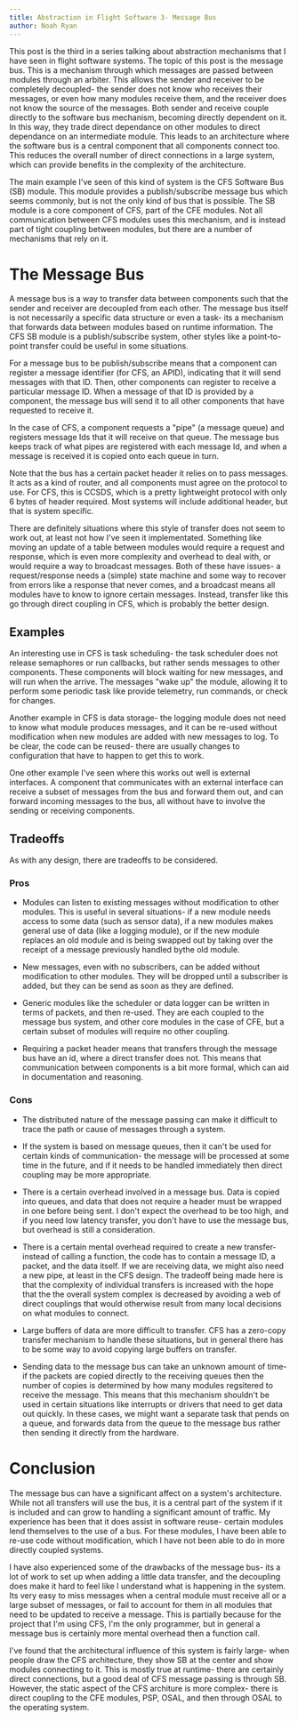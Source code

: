 ```yaml
---
title: Abstraction in Flight Software 3- Message Bus
author: Noah Ryan
---
```

This post is the third in a series talking about abstraction mechanisms that I have seen in flight software systems.
The topic of this post is the message bus. This is a mechanism through which messages are passed
between modules through an arbiter. This allows the sender and receiver to be completely decoupled- the sender does not
know who receives their messages, or even how many modules receive them, and the receiver does not know the source of the messages.
Both sender and receive couple directly to the software bus mechanism, becoming directly dependent on it. In this way, they
trade direct dependance on other modules to direct dependance on an intermediate module. This leads to an architecture where
the software bus is a central component that all components connect too. This reduces the overall number of direct connections
in a large system, which can provide benefits in the complexity of the architecture.


The main example I've seen of this kind of system is the CFS Software Bus (SB) module. This module provides a publish/subscribe
message bus which seems commonly, but is not the only kind of bus that is possible. The SB module is a core component of CFS, part of the
CFE modules. Not all communication between CFS modules uses this mechanism, and is instead part of tight coupling
between modules, but there are a number of mechanisms that rely on it.


The Message Bus
===
A message bus is a way to transfer data between components such that the sender and receiver are decoupled from each other.
The message bus itself is not necessarily a specific data structure or even a task- its a mechanism that forwards data between modules
based on runtime information. The CFS SB module is a publish/subscribe system, other styles like a point-to-point transfer could be
useful in some situations.


For a message bus to be publish/subscribe means that a component can register a message identifier (for CFS, an APID), indicating
that it will send messages with that ID. Then, other components can register to receive a particular message ID. When a message of that
ID is provided by a component, the message bus will send it to all other components that have requested to receive it.


In the case of CFS, a component requests a "pipe" (a message queue) and registers message Ids that it will receive on that queue. The
message bus keeps track of what pipes are registered with each message Id, and when a message is received it is copied onto each queue
in turn.


Note that the bus has a certain packet header it relies on to pass messages. It acts as a kind of router, and all components must agree
on the protocol to use. For CFS, this is CCSDS, which is a pretty lightweight protocol with only 6 bytes of header required. Most
systems will include additional header, but that is system specific.



There are definitely situations where this style of transfer does not seem to work out, at least not how I've seen it implementated. Something
like moving an update of a table between modules would require a request and response, which is even more complexity and overhead to deal with,
or would require a way to broadcast messages. Both of these have issues- a request/response needs a (simple) state machine and some way to 
recover from errors like a response that never comes, and a broadcast means all modules have to know to ignore certain messages. 
Instead, transfer like this go through direct coupling in CFS, which is probably the better design.


## Examples
An interesting use in CFS is task scheduling- the task scheduler does not release semaphores or run callbacks, but rather sends
messages to other components. These components will block waiting for new messages, and will run when the arrive. 
The messages "wake up" the module, allowing it to perform some periodic task like provide telemetry, run commands, or check for changes.


Another example in CFS is data storage- the logging module does not need to know what module produces messages, and it can be re-used without
modification when new modules are added with new messages to log. To be clear, the code can be reused- there are usually changes to configuration
that have to happen to get this to work.


One other example I've seen where this works out well is external interfaces. A component that communicates with an external interface can
receive a subset of messages from the bus and forward them out, and can forward incoming messages to the bus, all without have to involve
the sending or receiving components.

## Tradeoffs

As with any design, there are tradeoffs to be considered.

### Pros
  * Modules can listen to existing messages without modification to other modules. This is useful in several situations- if a new module
  needs access to some data (such as sensor data), if a new modules makes general use of data (like a logging module), or if the new module
  replaces an old module and is being swapped out by taking over the receipt of a message previously handled bythe old module.

  * New messages, even with no subscribers, can be added without modification to other modules. They will be dropped until a subscriber is
  added, but they can be send as soon as they are defined.

  * Generic modules like the scheduler or data logger can be written in terms of packets, and then re-used. They are each coupled to the
  message bus system, and other core modules in the case of CFE, but a certain subset of modules will require no other coupling.

  * Requiring a packet header means that transfers through the message bus have an id, where a direct transfer does not. This means
  that communication between components is a bit more formal, which can aid in documentation and reasoning.

### Cons
  * The distributed nature of the message passing can make it difficult to trace the path or cause of messages through a system.

  * If the system is based on message queues, then it can't be used for certain kinds of communication- the message will be processed
  at some time in the future, and if it needs to be handled immediately then direct coupling may be more appropriate.

  * There is a certain overhead involved in a message bus. Data is copied into queues, and data that does not require a header must be
  wrapped in one before being sent. I don't expect the overhead to be too high, and if you need low latency transfer, you don't have to
  use the message bus, but overhead is still a consideration.

  * There is a certain mental overhead required to create a new transfer- instead of calling a function, the code has to contain a message ID,
  a packet, and the data itself. If we are receiving data, we might also need a new pipe, at least in the CFS design.
  The tradeoff being made here is that the complexity of individual transfers is increased with the hope that the the overall system complex is decreased
  by avoiding a web of direct couplings that would otherwise result from many local decisions on what modules to connect.

  * Large buffers of data are more difficult to transfer. CFS has a zero-copy transfer mechanism to handle these situations, but in general
  there has to be some way to avoid copying large buffers on transfer.

  * Sending data to the message bus can take an unknown amount of time- if the packets are copied directly to the receiving queues then the
  number of copies is determined by how many modules regsitered to receive the message. This means that this mechanism shouldn't be used
  in certain situations like interrupts or drivers that need to get data out quickly. In these cases, we might want a separate task that
  pends on a queue, and forwards data from the queue to the message bus rather then sending it directly from the hardware.


# Conclusion
The message bus can have a significant affect on a system's architecture. While not all transfers will use the bus, it is a central part
of the system if it is included and can grow to handling a significant amount of traffic. My experience has been that it does assist
in software reuse- certain modules lend themselves to the use of a bus. For these modules, I have been able to re-use code without
modification, which I have not been able to do in more directly coupled systems.


I have also experienced some of the drawbacks of the message bus- its a lot of work to set up when adding a little data transfer, and
the decoupling does make it hard to feel like I understand what is happening in the system. Its very easy to miss messages when a central
module must receive all or a large subset of messages, or
fail to account for them in all modules that need to be updated to receive a message. This is partially because for the project
that I'm using CFS, I'm the only programmer, but in general a message bus is certainly more mental overhead then a function call.


I've found that the architectural influence of this system is fairly large- when people draw the CFS architecture, they show SB at the center
and show modules connecting to it. This is mostly true at runtime- there are certainly direct connections, but a good deal of CFS message
passing is through SB. However, the static aspect of the CFS architure is more complex- there is direct coupling to the CFE modules, PSP,
OSAL, and then through OSAL to the operating system.

